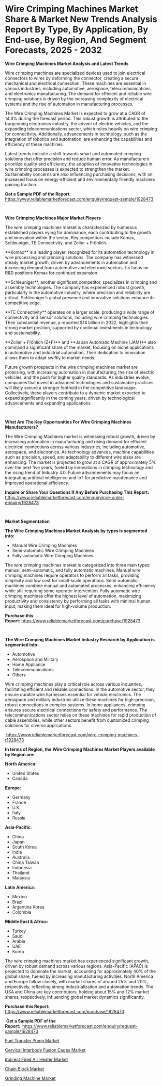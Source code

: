 <p><h1>Wire Crimping Machines Market Share & Market New Trends Analysis Report By Type, By Application, By End-use, By Region, And Segment Forecasts, 2025 - 2032</h1></p><p><strong>Wire Crimping Machines Market Analysis and Latest Trends</strong></p>
<p><p>Wire crimping machines are specialized devices used to join electrical connectors to wires by deforming the connector, creating a secure mechanical and electrical connection. These machines are essential in various industries, including automotive, aerospace, telecommunications, and electronics manufacturing. The demand for efficient and reliable wire crimping solutions is driven by the increasing complexity of electrical systems and the rise of automation in manufacturing processes.</p><p>The Wire Crimping Machines Market is expected to grow at a CAGR of 14.3% during the forecast period. This robust growth is attributed to the burgeoning electronics industry, the advent of electric vehicles, and the expanding telecommunications sector, which relies heavily on wire crimping for connectivity. Additionally, advancements in technology, such as the integration of robotics and automation, are enhancing the capabilities and efficiency of these machines. </p><p>Latest trends indicate a shift towards smart and automated crimping solutions that offer precision and reduce human error. As manufacturers prioritize quality and efficiency, the adoption of innovative technologies in wire crimping processes is expected to strengthen the market. Sustainability concerns are also influencing purchasing decisions, with an increased focus on energy-efficient and environmentally friendly machines gaining traction.</p></p>
<p><strong>Get a Sample PDF of the Report:&nbsp;</strong> <a href="https://www.reliablemarketforecast.com/enquiry/request-sample/1928473?utm_campaign=1840&utm_medium=2&utm_source=Github&utm_content=ia&utm_term=09042025&utm_id=wire-crimping-machines">https://www.reliablemarketforecast.com/enquiry/request-sample/1928473</a></p>
<p>&nbsp;</p>
<p><strong>Wire Crimping Machines Major Market Players</strong></p>
<p><p>The wire crimping machines market is characterized by numerous established players vying for dominance, each contributing to the growth and innovation within the sector. Key competitors include Komax, Schleuniger, TE Connectivity, and Zoller + Fröhlich.</p><p>**Komax** is a leading player, recognized for its automation technology in wire processing and crimping solutions. The company has witnessed steady market growth, driven by advancements in automation and increasing demand from automotive and electronic sectors. Its focus on R&D positions Komax for continued expansion.</p><p>**Schleuniger**, another significant competitor, specializes in crimping and assembly technologies. The company has experienced robust growth, particularly in the automotive industry, where precision and reliability are critical. Schleuniger’s global presence and innovative solutions enhance its competitive edge.</p><p>**TE Connectivity** operates on a larger scale, producing a wide range of connectivity and sensor solutions, including wire crimping technologies. Their substantial revenue, a reported $14 billion in 2022, highlights their strong market position, supported by continual investments in technology and sustainability.</p><p>**Zoller + Fröhlich (Z+F)** and **Japan Automatic Machine (JAM)** also command a significant share of the market, focusing on niche applications in automotive and industrial automation. Their dedication to innovation allows them to adapt swiftly to market needs.</p><p>Future growth prospects in the wire crimping machines market are promising, with increasing automation in manufacturing, the rise of electric vehicles, and the push for higher quality standards. As industries evolve, companies that invest in advanced technologies and sustainable practices will likely secure a stronger foothold in the competitive landscape. Collectively, these players contribute to a dynamic market expected to expand significantly in the coming years, driven by technological advancements and expanding applications.</p></p>
<p>&nbsp;</p>
<p><strong>What Are The Key Opportunities For Wire Crimping Machines Manufacturers?</strong></p>
<p><p>The Wire Crimping Machines market is witnessing robust growth, driven by increasing automation in manufacturing and rising demand for efficient electrical connections across various industries, including automotive, aerospace, and electronics. As technology advances, machine capabilities such as precision, speed, and adaptability to different wire sizes are enhancing. The market is projected to grow at a CAGR of approximately 5% over the next five years, fueled by innovations in crimping technology and the rising trend of Industry 4.0. Future advancements may focus on integrating artificial intelligence and IoT for predictive maintenance and improved operational efficiency.</p></p>
<p><strong>Inquire or Share Your Questions If Any Before Purchasing This Report:</strong> <a href="https://www.reliablemarketforecast.com/enquiry/pre-order-enquiry/1928473?utm_campaign=1840&utm_medium=2&utm_source=Github&utm_content=ia&utm_term=09042025&utm_id=wire-crimping-machines">https://www.reliablemarketforecast.com/enquiry/pre-order-enquiry/1928473</a></p>
<p>&nbsp;</p>
<p><strong>Market Segmentation</strong></p>
<p><strong>The Wire Crimping Machines Market Analysis by types is segmented into:</strong></p>
<p><ul><li>Manual Wire Crimping Machines</li><li>Semi-automatic Wire Crimping Machines</li><li>Fully-automatic Wire Crimping Machines</li></ul></p>
<p><p>The wire crimping machines market is categorized into three main types: manual, semi-automatic, and fully automatic machines. Manual wire crimping machines require operators to perform all tasks, providing simplicity and low cost for small-scale operations. Semi-automatic machines combine manual and automated processes, enhancing efficiency while still requiring some operator intervention. Fully automatic wire crimping machines offer the highest level of automation, maximizing productivity and consistency by performing all tasks with minimal human input, making them ideal for high-volume production.</p></p>
<p><strong>Purchase this Report:&nbsp;</strong><a href="https://www.reliablemarketforecast.com/purchase/1928473?utm_campaign=1840&utm_medium=2&utm_source=Github&utm_content=ia&utm_term=09042025&utm_id=wire-crimping-machines">https://www.reliablemarketforecast.com/purchase/1928473</a></p>
<p>&nbsp;</p>
<p><strong>The Wire Crimping Machines Market Industry Research by Application is segmented into:</strong></p>
<p><ul><li>Automotive</li><li>Aerospace and Military</li><li>Home Appliance</li><li>Telecommunications</li><li>Others</li></ul></p>
<p><p>Wire crimping machines play a critical role across various industries, facilitating efficient and reliable connections. In the automotive sector, they ensure durable wire harnesses essential for vehicle electronics. The aerospace and military industries utilize these machines for high-precision, robust connections in complex systems. In home appliances, crimping ensures secure electrical connections for safety and performance. The telecommunications sector relies on these machines for rapid production of cable assemblies, while other sectors benefit from customized crimping solutions for diverse applications.</p></p>
<p><a href="https://www.reliablemarketforecast.com/wire-crimping-machines-r1928473?utm_campaign=1840&utm_medium=2&utm_source=Github&utm_content=ia&utm_term=09042025&utm_id=wire-crimping-machines">&nbsp;https://www.reliablemarketforecast.com/wire-crimping-machines-r1928473</a></p>
<p><strong>In terms of Region, the Wire Crimping Machines Market Players available by Region are:</strong></p>
<p>
    <p> <strong> North America: </strong>
        <ul>
            <li>United States</li>
            <li>Canada</li>
        </ul>
        </p> 
    <p> <strong> Europe: </strong>
        <ul>
            <li>Germany</li>
            <li>France</li>
            <li>U.K.</li>
            <li>Italy</li>
            <li>Russia</li>
        </ul>
        </p> 
    <p> <strong> Asia-Pacific: </strong>
        <ul>
            <li>China</li>
            <li>Japan</li>
            <li>South Korea</li>
            <li>India</li>
            <li>Australia</li>
            <li>China Taiwan</li>
            <li>Indonesia</li>
            <li>Thailand</li>
            <li>Malaysia</li>
        </ul>
        </p> 
    <p> <strong> Latin America: </strong>
        <ul>
            <li>Mexico</li>
            <li>Brazil</li>
            <li>Argentina Korea</li>
            <li>Colombia</li>
        </ul>
        </p> 
    <p> <strong> Middle East & Africa: </strong>
        <ul>
            <li>Turkey</li>
            <li>Saudi</li>
            <li>Arabia</li>
            <li>UAE</li>
            <li>Korea</li>
        </ul>
    </p>
    </p>
<p><p>The wire crimping machines market has experienced significant growth, driven by robust demand across various regions. Asia-Pacific (APAC) is projected to dominate the market, accounting for approximately 40% of the global share, fueled by increasing manufacturing activities. North America and Europe follow closely, with market shares of around 25% and 20%, respectively, reflecting strong industrialization and automation trends. The USA and China are key contributors, holding about 15% and 12% market shares, respectively, influencing global market dynamics significantly.</p></p>
<p><strong>Purchase this Report: </strong><a href="https://www.reliablemarketforecast.com/purchase/1928473?utm_campaign=1840&utm_medium=2&utm_source=Github&utm_content=ia&utm_term=09042025&utm_id=wire-crimping-machines">https://www.reliablemarketforecast.com/purchase/1928473</a></p>
<p>&nbsp;<strong>Get a Sample PDF of the Report:&nbsp;&nbsp;</strong><a href="https://www.reliablemarketforecast.com/enquiry/request-sample/1928473?utm_campaign=1840&utm_medium=2&utm_source=Github&utm_content=ia&utm_term=09042025&utm_id=wire-crimping-machines">https://www.reliablemarketforecast.com/enquiry/request-sample/1928473</a></p>
<p><strong></strong></p>
<p><p><a href="https://github.com/airitaursela/Market-Research-Report-List-1/blob/main/fuel-transfer-pump-market.md?utm_campaign=1840&utm_medium=2&utm_source=Github&utm_content=ia&utm_term=09042025&utm_id=wire-crimping-machines">Fuel Transfer Pump Market</a></p><p><a href="https://github.com/zalubakoraka/Market-Research-Report-List-1/blob/main/cervical-interbody-fusion-cages-market.md?utm_campaign=1840&utm_medium=2&utm_source=Github&utm_content=ia&utm_term=09042025&utm_id=wire-crimping-machines">Cervical Interbody Fusion Cages Market</a></p><p><a href="https://github.com/shiahbuyerin/Market-Research-Report-List-1/blob/main/indirect-fired-air-heater-market.md?utm_campaign=1840&utm_medium=2&utm_source=Github&utm_content=ia&utm_term=09042025&utm_id=wire-crimping-machines">Indirect Fired Air Heater Market</a></p><p><a href="https://github.com/sacmatidora/Market-Research-Report-List-1/blob/main/chain-block-market.md?utm_campaign=1840&utm_medium=2&utm_source=Github&utm_content=ia&utm_term=09042025&utm_id=wire-crimping-machines">Chain Block Market</a></p><p><a href="https://github.com/yaldotiedegq/Market-Research-Report-List-1/blob/main/grinding-machine-market.md?utm_campaign=1840&utm_medium=2&utm_source=Github&utm_content=ia&utm_term=09042025&utm_id=wire-crimping-machines">Grinding Machine Market</a></p></p>